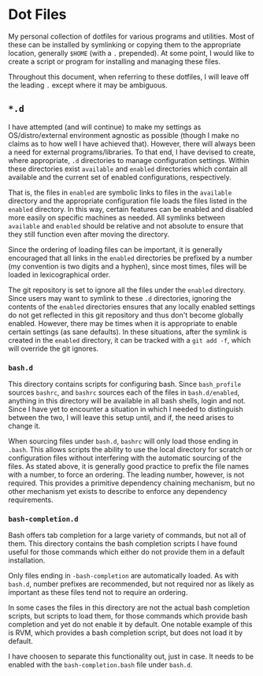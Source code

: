 # Dot Files

My personal collection of dotfiles for various programs and utilities. Most of
these can be installed by symlinking or copying them to the appropriate
location, generally `$HOME` (with a `.` prepended). At some point, I would
like to create a script or program for installing and managing these files.

Throughout this document, when referring to these dotfiles, I will leave off
the leading `.` except where it may be ambiguous.

## `*.d`

I have attempted (and will continue) to make my settings as OS/distro/external
environment agnostic as possible (though I make no claims as to how well I
have achieved that). However, there will always been a need for external
programs/libraries. To that end, I have devised to create, where appropriate,
`.d` directories to manage configuration settings. Within these directories
exist `available` and `enabled` directories which contain all available and
the current set of enabled configurations, respectively.

That is, the files in `enabled` are symbolic links to files in the `available`
directory and the appropriate configuration file loads the files listed in the
`enabled` directory. In this way, certain features can be enabled and disabled
more easily on specific machines as needed. All symlinks between `available`
and `enabled` should be relative and not absolute to ensure that they still
function even after moving the directory.

Since the ordering of loading files can be important, it is generally
encouraged that all links in the `enabled` directories be prefixed by a number
(my convention is two digits and a hyphen), since most times, files will be
loaded in lexicographical order.

The git repository is set to ignore all the files under the `enabled`
directory. Since users may want to symlink to these `.d` directories, ignoring
the contents of the `enabled` directories ensures that any locally enabled
settings do not get reflected in this git repository and thus don't become
globally enabled. However, there may be times when it is appropriate to enable
certain settings (as sane defaults). In these situations, after the symlink is
created in the `enabled` directory, it can be tracked with a `git add -f`,
which will override the git ignores.

### `bash.d`

This directory contains scripts for configuring bash. Since `bash_profile`
sources `bashrc`, and `bashrc` sources each of the files in `bash.d/enabled`,
anything in this directory will be available in all bash shells, login and
not. Since I have yet to encounter a situation in which I needed to
distinguish between the two, I will leave this setup until, and if, the need
arises to change it.

When sourcing files under `bash.d`, `bashrc` will only load those ending in
`.bash`. This allows scripts the ability to use the local directory for
scratch or configuration files without interfering with the automatic sourcing
of the files. As stated above, it is generally good practice to prefix the
file names with a number, to force an ordering. The leading number, however,
is not required. This provides a primitive dependency chaining mechanism, but
no other mechanism yet exists to describe to enforce any dependency
requirements.

### `bash-completion.d`

Bash offers tab completion for a large variety of commands, but not all of
them. This directory contains the bash completion scripts I have found useful
for those commands which either do not provide them in a default installation.

Only files ending in `-bash-completion` are automatically loaded. As with
`bash.d`, number prefixes are recommended, but not required nor as likely as
important as these files tend not to require an ordering.

In some cases the files in this directory are not the actual bash completion
scripts, but scripts to load them, for those commands which provide bash
completion and yet do not enable it by default. One notable example of this is
RVM, which provides a bash completion script, but does not load it by default.

I have choosen to separate this functionality out, just in case. It needs to
be enabled with the `bash-completion.bash` file under `bash.d`.
